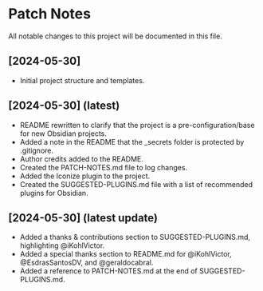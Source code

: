 # Patch Notes

All notable changes to this project will be documented in this file.

## [2024-05-30]

- Initial project structure and templates.

## [2024-05-30] (latest)

- README rewritten to clarify that the project is a pre-configuration/base for new Obsidian projects.
- Added a note in the README that the \_secrets folder is protected by .gitignore.
- Author credits added to the README.
- Created the PATCH-NOTES.md file to log changes.
- Added the Iconize plugin to the project.
- Created the SUGGESTED-PLUGINS.md file with a list of recommended plugins for Obsidian.

## [2024-05-30] (latest update)

- Added a thanks & contributions section to SUGGESTED-PLUGINS.md, highlighting @iKohlVictor.
- Added a special thanks section to README.md for @iKohlVictor, @EsdrasSantosDV, and @geraldocabral.
- Added a reference to PATCH-NOTES.md at the end of SUGGESTED-PLUGINS.md.
